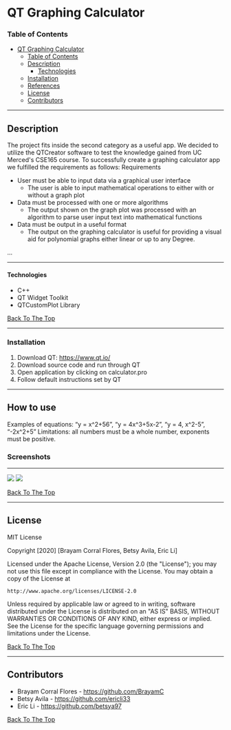   
# QT Graphing Calculator

### Table of Contents

- [QT Graphing Calculator](#QT-Graphing-Calculator)
    - [Table of Contents](#table-of-contents)
  - [Description](#description)
      - [Technologies](#technologies)
  - [Installation](#installation)
  - [References](#references)
  - [License](#license)
  - [Contributors](#contributors)

---

## Description
The project fits inside the second category as a useful app. We decided to utilize the QTCreator software to test the knowledge gained from UC Merced's CSE165 course. To successfully create a graphing calculator app we fulfilled the requirements as follows:
Requirements
- User must be able to input data via a graphical user interface
    - The user is able to input mathematical operations to either with or without a graph plot
- Data must be processed with one or more algorithms
    - The output shown on the graph plot was processed with an algorithm to parse user input text into mathematical functions
 - Data must be output in a useful format
    - The output on the graphing calculator is useful for providing a visual aid for polynomial graphs either linear or up to any Degree. 

...



---
#### Technologies
- C++
- QT Widget Toolkit
- QTCustomPlot Library

[Back To The Top](#read-me-template)

---

### Installation
1. Download QT: https://www.qt.io/
2. Download source code and run through QT
3. Open application by clicking on calculator.pro
4. Follow default instructions set by QT

---
## How to use
Examples of equations: “y = x^2+56”, “y = 4x^3+5x-2”, “y = 4, x^2-5”, “-2x^2+5”
Limitations: all numbers must be a whole number, exponents must be positive.
### Screenshots
---
![](https://i.imgur.com/nrLbfy4.png) 
![](https://i.imgur.com/pbwoRJ0.png)


 

[Back To The Top](#read-me-template)

---
## License

MIT License

Copyright [2020] [Brayam Corral Flores, Betsy Avila, Eric Li]

Licensed under the Apache License, Version 2.0 (the "License");
you may not use this file except in compliance with the License.
You may obtain a copy of the License at

    http://www.apache.org/licenses/LICENSE-2.0

Unless required by applicable law or agreed to in writing, software
distributed under the License is distributed on an "AS IS" BASIS,
WITHOUT WARRANTIES OR CONDITIONS OF ANY KIND, either express or implied.
See the License for the specific language governing permissions and
limitations under the License.

[Back To The Top](#read-me-template)

---

## Contributors

- Brayam Corral Flores - https://github.com/BrayamC
- Betsy Avila - https://github.com/ericli33
- Eric Li - https://github.com/betsya97

[Back To The Top](#read-me-template)
